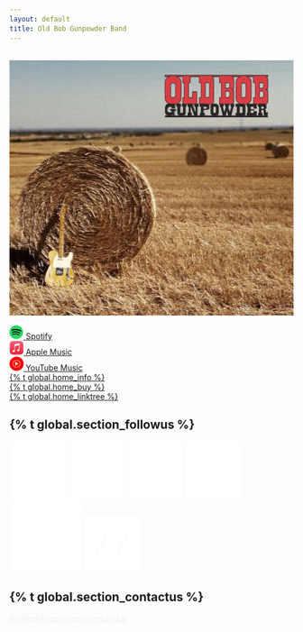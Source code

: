 ```yaml
---
layout: default
title: Old Bob Gunpowder Band
---
```

<div class="home-albums">
    <br>
    <a href="album_oldbobgunpowder"><img src="img/oldbob-cover-side.jpg" class="album-item"></a>
<br>
    <p>
        <div class="link-item"><a href="https://open.spotify.com/artist/7cNFuZ7IMqzLwDFqCKfKg8?si=dmPMsNVkScyp4xTcFck_jQ">
            <!--Listen on--> <img class="small-img" src="img/home-icons/spotify.png"> Spotify</a></div>
        <div class="link-item"><a href="https://geo.music.apple.com/it/album/_/1623619818?app=music&at=1000lHKX&ct=oldbob_website&itscg=30200&itsct=lt_m&ls=1&mt=1">
            <!--Listen on--> <img class="small-img" src="img/home-icons/applemusic.png"> Apple Music</a></div>
        <div class="link-item"><a href="https://music.youtube.com/playlist?list=OLAK5uy_mS404VIWqQ0lCMSPeXEkwD8qpnwxHFCuU">
            <!--Listen on--> <img class="small-img" src="img/home-icons/youtubemusic.png"> YouTube Music</a></div>
        <div class="link-item"><a href="album_oldbobgunpowder">{% t global.home_info %}</a></div>
        <div class="link-item"><a href="https://oldbobgunpowder.bandcamp.com/album/old-bob-gunpowder" target="_blank">{% t global.home_buy %}</a></div>
        <div class="link-item"><a href="https://linktr.ee/oldbobgunpowderband">{% t global.home_linktree %}</a></div>
        <div class="link-item" style="display:none;"><a href="releases">Releases</a></div> 
    </p>
     

   
</div>
<div class="follow-div">
    <h2>{% t global.section_followus %}</h2>
        <a href="{{ site.facebook }}" target="_blank"><img src="img/whitefacebook.png" class="social-button-follow"></a>
        <a href="{{ site.instagram }}" target="_blank"><img src="img/whiteInstagram.png" class="social-button-follow"></a>
        <a href="{{ site.tiktok }}" target="_blank"><img src="img/whitetiktok.png" class="social-button-follow"></a>
        <a href="{{ site.youtube }}" target="_blank"><img src="img/whiteYoutube.png" class="social-button-follow"></a>
        <a href="{{ site.spotify }}" target="_blank"><img src="img/spotify-128.png" class="social-button-follow"></a>
        <a href="{{ site.bandcamp }}" target="_blank"><img src="img/whitebandcamp.png" class="social-button-follow"></a>
</div>
<div class="contact-div">
    <h2>{% t global.section_contactus %}</h2>
    <a href="mailto:{{site.email}}" style="color:#efeff0">mail@oldbobgunpowderband.it</a>
</div>

<br>
<br><br><br><br><br><br><br>
<div style="display:none; font-size:12px; text-align:right; margin-right:8px; margin-top:64px;">
    website by Valerio Libera
</div>
